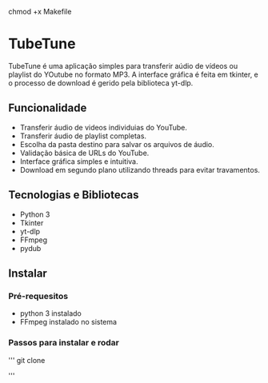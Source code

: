 chmod +x Makefile

# TubeTune

TubeTune é uma aplicação simples para transferir aúdio de vídeos ou playlist do YOutube no formato MP3. A interface gráfica é feita em tkinter, e o processo de download é gerido pela biblioteca yt-dlp.


## Funcionalidade
- Transferir áudio de videos individuias do YouTube.
- Transferir áudio de playlist completas.
- Escolha da pasta destino para salvar os arquivos de áudio.
- Validação básica de URLs do YouTube.
- Interface gráfica simples e intuitiva.
- Download em segundo plano utilizando threads para evitar travamentos.

## Tecnologias e Bibliotecas

- Python 3
- Tkinter
- yt-dlp
- FFmpeg
- pydub


## Instalar

### Pré-requesitos
- python 3 instalado
- FFmpeg instalado no sistema

### Passos para instalar e rodar

'''
git clone

'''
